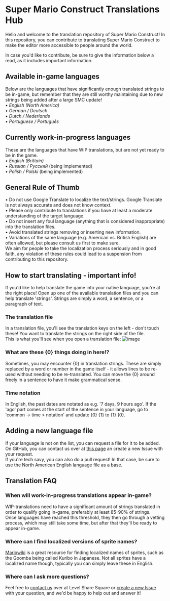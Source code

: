 # Super Mario Construct Translations Hub

Hello and welcome to the translation repository of Super Mario Construct!
In this repository, you can contribute to translating Super Mario Construct to make the editor more accessible to people around the world.

In case you'd like to contribute, be sure to give the information below a read, as it includes important information.

## Available in-game languages
Below are the languages that have significantly enough translated strings to be in-game, but remember that they are still worthy maintaining due to new strings being added after a large SMC update!  
• _English (North America)_  
• _German / Deutsch_  
• _Dutch / Nederlands_  
• _Portuguese / Português_  

## Currently work-in-progress languages
These are the languages that have WIP translations, but are not yet ready to be in the game.  
• _English (Brittain)_  
• _Russian / Русский_ (being implemented)  
• _Polish / Polski_ (being implemented)  

## General Rule of Thumb
• Do not use Google Translate to localize the text/strings. Google Translate is not always accurate and does not know context.  
• Please only contribute to translations if you have at least a moderate understanding of the target language.  
• Do not insert any foul language (anything that is considered inappropriate) into the translation files.  
• Avoid translated strings removing or inserting new information.  
• Variations of the same language (e.g. American vs. British English) are often allowed, but please consult us first to make sure.  
We aim for people to take the localization process seriously and in good faith, any violation of these rules could lead to a suspension from contributing to this repository.

## How to start translating - important info!
If you'd like to help translate the game into your native language, you're at the right place!
Open up one of the available translation files and you can help translate 'strings'. Strings are simply a word, a sentence, or a paragraph of text.
### The translation file
In a translation file, you'll see the translation keys on the left - don't touch these! You want to translate the strings on the right side of the file.  
This is what you'll see when you open a translation file:
![image](https://github.com/Level-Share-Square/SMC-translations/assets/31360023/5d2b7854-32fb-4944-b374-10b02c22ffc0)
### What are these {0} things doing in here!?
Sometimes, you may encounter {0} in translation strings. These are simply replaced by a word or number in the game itself - it allows lines to be re-used without needing to be re-translated. You can move the {0} around freely in a sentence to have it make grammatical sense.
### Time notation
In English, the past dates are notated as e.g. '7 days, 9 hours ago'. If the 'ago' part comes at the start of the sentence in your language, go to 'common -> time > notation' and update {0} {1} to {1} {0}.

## Adding a new language file
If your language is not on the list, you can request a file for it to be added. On GitHub, you can contact us over at [this page](https://github.com/Level-Share-Square/SMC-translations/issues) an create a new Issue with your request.  
If you're tech savy, you can also do a pull request! In that case, be sure to use the North American English language file as a base.

## Translation FAQ
### When will work-in-progress translations appear in-game?
WIP-translations need to have a significant amount of strings translated in order to qualify going in-game, preferably at least 85-90% of strings.  
Once languages have reached this threshold, they then go through a vetting process, which may still take some time, but after that they'll be ready to appear in-game.
### Where can I find localized versions of sprite names?
[Mariowiki](https://mariowiki.com) is a great resource for finding localized names of sprites, such as the Goomba being called Kuribo in Japanese. Not all sprites have a localized name though, typically you can simply leave these in English.
### Where can I ask more questions?
Feel free to [contact us](https://levelsharesquare.com/contact) over at Level Share Square or [create a new Issue](https://github.com/Level-Share-Square/SMC-translations/issues) with your question, and we'd be happy to help out and answer it!

